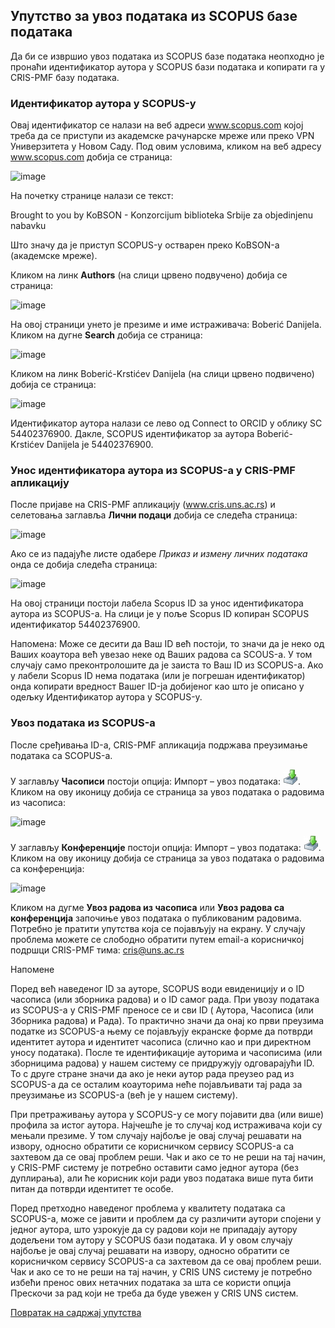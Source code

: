 ## Упутствo зa увoз пoдaтaкa из SCOPUS бaзe пoдaтaкa

Дa би сe извршиo увoз пoдaтaкa из SCOPUS бaзe пoдатака неопходно је пронаћи идентификатор аутора у SCOPUS бази података и копирати га у CRIS-PMF базу података.

### Идентификатор аутора у SCOPUS-у

Овај идентификатор се налази на веб адреси www.scopus.com којој треба да се приступи из академске рачунарске мреже или преко VPN Универзитета у Новом Саду. Под овим условима, кликом на веб адресу www.scopus.com добија се страница: 
 
![image](https://user-images.githubusercontent.com/29538544/152205201-52cca0ff-22a3-4f65-a49a-af9e4bb0b2dd.png)
 
На почетку странице налази се текст: 

Brought to you by KoBSON - Konzorcijum biblioteka Srbije za objedinjenu nabavku

Што значу да је приступ SCOPUS-у остварен преко KoBSON-а (академске мреже).

Кликом на линк **Authors** (на слици црвено подвучено) добија се страница: 

![image](https://user-images.githubusercontent.com/29538544/152205816-e9c9c8b7-801d-4e54-83c7-faede0147978.png)
 
На овој страници унето је презиме и име истраживача: Boberić Danijela. Кликом на дугне **Search** добија се страница: 

![image](https://user-images.githubusercontent.com/29538544/152205949-27d344d8-1be9-467e-8c02-45ab024e9866.png)
 
Кликом на линк Boberić-Krstićev Danijela (на слици црвено подвичено) добија се страница:  

![image](https://user-images.githubusercontent.com/29538544/152206048-b1e3e141-3a05-4ce8-9f43-dcc037c02d8a.png)
 
Идентификатор аутора налази се лево од Connect to ORCID у облику SC 54402376900. Дакле, SCOPUS идентификатор за аутора Boberić-Krstićev Danijela je 54402376900. 

### Унос идентификатора аутора из SCOPUS-а у CRIS-PMF апликацију

После пријаве на CRIS-PMF апликацију (www.cris.uns.ac.rs) и селетовања заглавља **Лични подаци** добија се следећа страница: 

![image](https://user-images.githubusercontent.com/29538544/152206311-c6be95b4-b0a4-4639-8961-c9c0fc498198.png)
 
Ако се из падајуће листе одабере *Приказ и измену личних података* онда се добија следећа страница:  

![image](https://user-images.githubusercontent.com/29538544/152206418-96c0c71c-62e7-4579-9c72-5d8188d481d0.png)
 
На овој страници постоји лабела Scopus ID за унос идентификатора аутора из SCOPUS-а. На слици је  у поље Scopus ID копиран SCOPUS идентификатор 54402376900. 

Напомена: Може се десити да Ваш ID већ постоји, то значи да је неко од Ваших коаутора већ увезао неке од Ваших радова са SCOUS-а. У том случају само преконтролошите да је заиста то Ваш ID из SCOPUS-а. Ако у лабели Scopus ID нема података (или је погрешан идентификатор) онда копирати вредност Вашег ID-ја добијеног као што је описано у одељку Идентификатор аутора у SCOPUS-у.

### Увоз података из SCOPUS-а

После сређивања ID-а, CRIS-PMF апликација подржава преузимање података са SCOPUS-а.

 У заглављу **Часописи** постоји опција: Импорт – увоз података: ![image](../images/import24.png). Кликом на ову иконицу добија се страница за увоз података о радовима из часописа:
  
![image](https://user-images.githubusercontent.com/29538544/152206905-ed0f5a53-b376-4b71-99fa-a86ce1caa19a.png)
  
У заглављу **Конференције** постоји опција: Импорт – увоз података: ![image](../images/import24.png). Кликом на ову иконицу добија се страница за увоз података о радовима са конференција: 
 
![image](https://user-images.githubusercontent.com/29538544/152206977-eb15a6b5-8d0f-4b21-8c50-f77dd8bea801.png)

Кликом на дугме **Увоз радова из часописа** или **Увоз радова са конференција** започиње увоз података о публикованим радовима. Потребно је пратити упутства која се појављују на екрану. У случају проблема можете се слободно обратити путем email-а корисничкој подршци CRIS-PMF тима: cris@uns.ac.rs 

Напоменe

Поред већ наведеног  ID за ауторе, SCOPUS води евиденицију и о ID часописа (или зборника радова) и о ID самог рада. При увозу података из SCOPUS-а у CRIS-PMF преносе се и сви ID ( Аутора, Часописа (или Зборника радова) и Рада). То практично значи да онај ко први преузима податке из SCOPUS-а њему се појављују екранске форме да потврди идентитет аутора и идентитет часописа (слично као и при директном  уносу података). После те идентификације ауторима и часописима (или зборницима радова) у нашем систему се придружују одговарајући ID. То с друге стране значи да ако је неки аутор рада преузео рад из SCOPUS-а да се осталим коауторима неће појављивати тај рада за преузимање из SCOPUS-а (већ је у нашем систему). 

При претраживању аутора у SCOPUS-у се могу појавити два (или више) профила за истог аутора. Најчешће је то случај код истраживача који су мењали презиме. У том случају најбоље је овај случај решавати на извору, односно обратити се корисничком сервису SCOPUS-а са захтевом да се овај проблем реши. Чак и ако се то не реши на тај начин, у CRIS-PMF систему је потребно оставити само једног аутора (без дуплирања), али ће корисник који ради увоз података више пута бити питан да потврди идентитет те особе.   

Поред претходно наведеног проблема у квалитету података са SCOPUS-а, може се јавити и проблем да су различити аутори спојени у једног аутора, што узрокује да су радови који не припадају аутору додељени том аутору у SCOPUS бази података. И у овом случају најбоље је овај случај решавати на извору, односно обратити се корисничком сервису SCOPUS-а са захтевом да се овај проблем реши. Чак и ако се то не реши на тај начин, у CRIS UNS систему је потребно избећи пренос ових нетачних података за шта се користи опција Прескочи за рад који не треба да буде увежен у CRIS UNS систем.

[Повратак на садржај упутства](../uputstvo.md#садржај)
